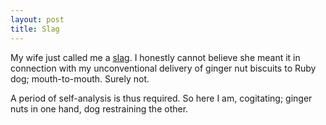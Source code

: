 ```yaml
---
layout: post
title: Slag
---
```


My wife just called me a [slag](https://en.m.wikipedia.org/wiki/Slag_(disambiguation)).  I honestly cannot believe she meant it in connection with my unconventional delivery of ginger nut biscuits to Ruby dog; mouth-to-mouth.  Surely not.

A period of self-analysis is thus required.  So here I am, cogitating; ginger nuts in one hand, dog restraining the other.
